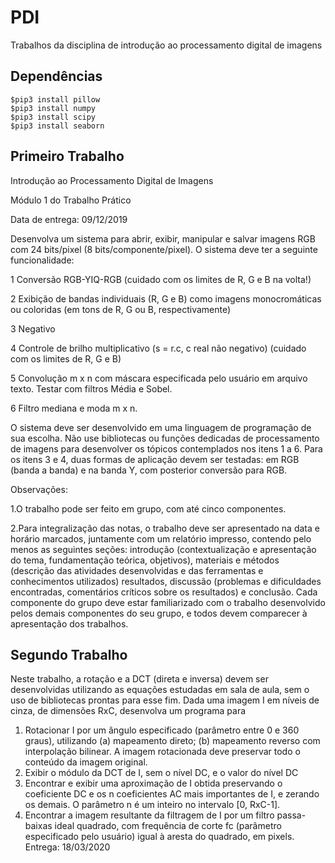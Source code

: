 # PDI
Trabalhos da disciplina de introdução ao processamento digital de imagens

## Dependências
```
$pip3 install pillow
$pip3 install numpy
$pip3 install scipy
$pip3 install seaborn
```

## Primeiro Trabalho

Introdução ao Processamento Digital de Imagens 

Módulo 1 do Trabalho Prático

Data de entrega: 09/12/2019

 

Desenvolva um sistema para abrir, exibir, manipular e salvar imagens RGB com 24 bits/pixel (8 bits/componente/pixel). O sistema deve ter a seguinte funcionalidade:

 

1 Conversão RGB-YIQ-RGB (cuidado com os limites de R, G e B na volta!)

2 Exibição de bandas individuais (R, G e B) como imagens monocromáticas ou coloridas (em tons de R, G ou B, respectivamente)

3 Negativo 

4 Controle de brilho multiplicativo (s = r.c, c real não negativo) (cuidado com os limites de R, G e B)

5 Convolução m x n com máscara especificada pelo usuário em arquivo texto. Testar com filtros Média e Sobel.

6 Filtro mediana e moda m x n.

 

O sistema deve ser desenvolvido em uma linguagem de programação de sua escolha. Não use bibliotecas ou funções dedicadas de processamento de imagens para desenvolver os tópicos contemplados nos itens 1 a 6. Para os itens 3 e 4, duas formas de aplicação devem ser testadas: em RGB (banda a banda) e na banda Y, com posterior conversão para RGB. 

 

Observações:

 

1.O trabalho pode ser feito em grupo, com até cinco componentes. 

2.Para integralização das notas, o trabalho deve ser apresentado na data e horário marcados, juntamente com um relatório impresso, contendo pelo menos as seguintes seções: introdução (contextualização e apresentação do tema, fundamentação teórica, objetivos), materiais e métodos (descrição das atividades desenvolvidas e das ferramentas e conhecimentos utilizados) resultados, discussão (problemas e dificuldades encontradas, comentários críticos sobre os resultados) e conclusão. Cada componente do grupo deve estar familiarizado com o trabalho desenvolvido pelos demais componentes do seu grupo, e todos devem comparecer à apresentação dos trabalhos.

## Segundo Trabalho

Neste trabalho, a rotação e a DCT (direta e inversa) devem ser desenvolvidas utilizando as equações estudadas em sala de aula, sem o uso de bibliotecas prontas para esse fim.
Dada uma imagem I em níveis de cinza, de dimensões RxC, desenvolva um programa para
1. Rotacionar I por um ângulo especificado (parâmetro entre 0 e 360 graus), utilizando (a) mapeamento direto; (b) mapeamento reverso com interpolação bilinear. A imagem rotacionada deve preservar todo o conteúdo da imagem original.
2. Exibir o módulo da DCT de I, sem o nível DC, e o valor do nível DC
3. Encontrar e exibir uma aproximação de I obtida preservando o coeficiente DC e os n coeficientes AC mais importantes de I, e zerando os demais. O parâmetro n é um inteiro no intervalo [0, RxC-1].
4. Encontrar a imagem resultante da filtragem de I por um filtro passa-baixas ideal quadrado, com frequência de corte fc (parâmetro especificado pelo usuário) igual à aresta do quadrado, em pixels.
  Entrega: 18/03/2020 
